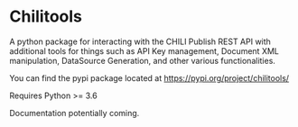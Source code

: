 # Chilitools

A python package for interacting with the CHILI Publish REST API with additional tools for things such as API Key management, Document XML manipulation, DataSource Generation, and other various functionalities.

You can find the pypi package located at https://pypi.org/project/chilitools/

Requires Python >= 3.6

Documentation potentially coming. 
